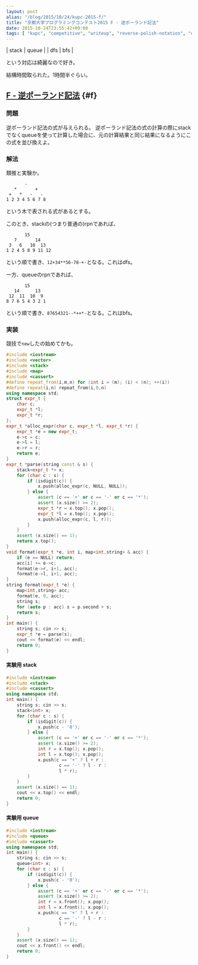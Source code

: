 ```yaml
---
layout: post
alias: "/blog/2015/10/24/kupc-2015-f/"
title: "京都大学プログラミングコンテスト2015 F - 逆ポーランド記法"
date: 2015-10-24T23:55:42+09:00
tags: [ "kupc", "competitive", "writeup", "reverse-polish-notation", "queue", "stack", "dfs", "bfs" ]
---
```


| stack | queue |
|  dfs  |  bfs  |

という対応は綺麗なので好き。

結構時間取られた。1時間半ぐらい。

<!-- more -->

## [F - 逆ポーランド記法](https://beta.atcoder.jp/contests/kupc2015/tasks/kupc2015_f) {#f}

### 問題

逆ポーランド記法の式が与えられる。
逆ポーランド記法の式の計算の際にstackでなくqueueを使って計算した場合に、元の計算結果と同じ結果になるようにこの式を並び換えよ。

### 解法

類推と実験か。

```
       -
   *       +
 +   *   -   -
1 2 3 4 5 6 7 8
```

という木で表される式があるとする。

このとき、stackの(つまり普通の)rpnであれば、

```
       15
   7       14
 3   6   10  13
1 2 4 5 8 9 11 12
```

という順で書き、`12+34**56-78-+-`となる。これはdfs。

一方、queueのrpnであれば、

```
       15
   14      13
 12  11  10  9
8 7 6 5 4 3 2 1
```

という順で書き、`87654321--*++*-`となる。これはbfs。

### 実装

競技で`new`したの始めてかも。

``` c++
#include <iostream>
#include <vector>
#include <stack>
#include <map>
#include <cassert>
#define repeat_from(i,m,n) for (int i = (m); (i) < (n); ++(i))
#define repeat(i,n) repeat_from(i,0,n)
using namespace std;
struct expr_t {
    char c;
    expr_t *l;
    expr_t *r;
};
expr_t *alloc_expr(char c, expr_t *l, expr_t *r) {
    expr_t *e = new expr_t;
    e->c = c;
    e->l = l;
    e->r = r;
    return e;
}
expr_t *parse(string const & s) {
    stack<expr_t *> x;
    for (char c : s) {
        if (isdigit(c)) {
            x.push(alloc_expr(c, NULL, NULL));
        } else {
            assert (c == '+' or c == '-' or c == '*');
            assert (x.size() >= 2);
            expr_t *r = x.top(); x.pop();
            expr_t *l = x.top(); x.pop();
            x.push(alloc_expr(c, l, r));
        }
    }
    assert (x.size() == 1);
    return x.top();
}
void format(expr_t *e, int i, map<int,string> & acc) {
    if (e == NULL) return;
    acc[i] += e->c;
    format(e->r, i+1, acc);
    format(e->l, i+1, acc);
}
string format(expr_t *e) {
    map<int,string> acc;
    format(e, 0, acc);
    string s;
    for (auto p : acc) s = p.second + s;
    return s;
}
int main() {
    string s; cin >> s;
    expr_t *e = parse(s);
    cout << format(e) << endl;
    return 0;
}
```

#### 実験用 stack

``` c++
#include <iostream>
#include <stack>
#include <cassert>
using namespace std;
int main() {
    string s; cin >> s;
    stack<int> x;
    for (char c : s) {
        if (isdigit(c)) {
            x.push(c - '0');
        } else {
            assert (c == '+' or c == '-' or c == '*');
            assert (x.size() >= 2);
            int r = x.top(); x.pop();
            int l = x.top(); x.pop();
            x.push(c == '+' ? l + r :
                    c == '-' ? l - r :
                    l * r);
        }
    }
    assert (x.size() == 1);
    cout << x.top() << endl;
    return 0;
}
```

#### 実験用 queue

``` c++
#include <iostream>
#include <queue>
#include <cassert>
using namespace std;
int main() {
    string s; cin >> s;
    queue<int> x;
    for (char c : s) {
        if (isdigit(c)) {
            x.push(c - '0');
        } else {
            assert (c == '+' or c == '-' or c == '*');
            assert (x.size() >= 2);
            int r = x.front(); x.pop();
            int l = x.front(); x.pop();
            x.push(c == '+' ? l + r :
                    c == '-' ? l - r :
                    l * r);
        }
    }
    assert (x.size() == 1);
    cout << x.front() << endl;
    return 0;
}
```
